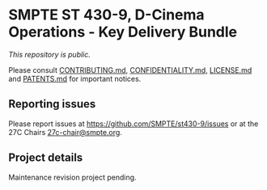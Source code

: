 # SMPTE ST 430-9, D-Cinema Operations - Key Delivery Bundle

_This repository is public._ 

Please consult [CONTRIBUTING.md](./CONTRIBUTING.md), [CONFIDENTIALITY.md](./CONFIDENTIALITY.md), [LICENSE.md](./LICENSE.md) and [PATENTS.md](./PATENTS.md) for important notices.

## Reporting issues

Please report issues at <https://github.com/SMPTE/st430-9/issues> or at the 27C Chairs <27c-chair@smpte.org>.

## Project details

Maintenance revision project pending.

